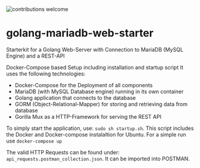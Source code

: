 ![contributions welcome](https://img.shields.io/badge/contributions-welcome-brightgreen.svg?style=flat)
# golang-mariadb-web-starter
Starterkit for a Golang Web-Server with Connection to MariaDB (MySQL Engine) and a REST-API 

Docker-Compose based Setup including installation and startup script
It uses the following technologies:
* Docker-Compose for the Deployment of all components
* MariaDB (with MySQL Database engine) running in its own container
* Golang application that connects to the database
* GORM (Object-Relational-Mapper) for storing and retrieving data from database
* Gorilla Mux as a HTTP-Framework for serving the REST API

To simply start the application, use: `sudo sh startup.sh`. 
This script includes the Docker and Docker-compose instalaltion for Ubuntu. 
For a simple run use `docker-compose up`

The valid HTTP Requests can be found under: `api_requests.postman_collection.json`.
It can be imported into POSTMAN.

